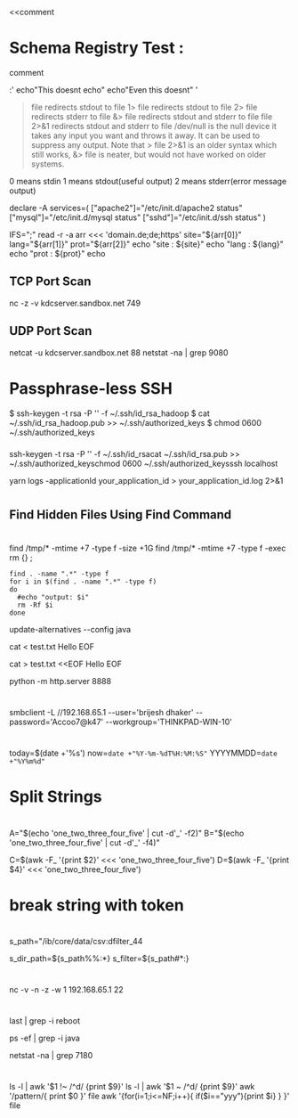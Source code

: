 
<<comment
# Schema Registry Test :
comment

:'
echo"This doesnt echo"
echo"Even this doesnt"
'

> file redirects stdout to file
1> file redirects stdout to file
2> file redirects stderr to file
&> file redirects stdout and stderr to file
> file 2>&1 redirects stdout and stderr to file
/dev/null is the null device it takes any input you want and throws it away. It can be used to suppress any output.
Note that > file 2>&1 is an older syntax which still works, &> file is neater, but would not have worked on older systems.

0 means stdin
1 means stdout(useful output)
2 means stderr(error message output)



declare -A services=(
["apache2"]="/etc/init.d/apache2 status"
["mysql"]="/etc/init.d/mysql status"
["sshd"]="/etc/init.d/ssh status"
)


IFS=";" read -r -a arr <<< 'domain.de;de;https'
site="${arr[0]}"
lang="${arr[1]}"
prot="${arr[2]}"
echo "site : ${site}"
echo "lang : ${lang}"
echo "prot : ${prot}"
echo

## TCP Port Scan
nc -z -v kdcserver.sandbox.net 749

## UDP Port Scan
netcat -u kdcserver.sandbox.net 88
netstat -na | grep 9080

# Passphrase-less SSH
$ ssh-keygen -t rsa -P '' -f ~/.ssh/id_rsa_hadoop
$ cat ~/.ssh/id_rsa_hadoop.pub >> ~/.ssh/authorized_keys
$ chmod 0600 ~/.ssh/authorized_keys

###
ssh-keygen -t rsa -P '' -f ~/.ssh/id_rsacat ~/.ssh/id_rsa.pub >> ~/.ssh/authorized_keyschmod 0600 ~/.ssh/authorized_keysssh localhost

yarn logs -applicationId your_application_id > your_application_id.log 2>&1

#
## Find Hidden Files Using Find Command
#
find /tmp/* -mtime +7 -type f -size +1G
find /tmp/* -mtime +7 -type f -exec rm {} \;

```shell
find . -name ".*" -type f 
for i in $(find . -name ".*" -type f)
do
  #echo "output: $i"
  rm -Rf $i
done

```

update-alternatives --config java

cat <<EOF > test.txt
Hello
EOF

cat > test.txt <<EOF
Hello
EOF

python -m http.server 8888

#
#
smbclient -L //192.168.65.1 --user='brijesh dhaker' --password='Accoo7@k47' --workgroup='THINKPAD-WIN-10'

#
#
today=$(date +'%s')
now=`date +"%Y-%m-%dT%H:%M:%S"`
YYYYMMDD=`date +"%Y%m%d"`

#
# Split Strings
#
A="$(echo 'one_two_three_four_five' | cut -d'_' -f2)"
B="$(echo 'one_two_three_four_five' | cut -d'_' -f4)"

C=$(awk -F_ '{print $2}' <<< 'one_two_three_four_five')
D=$(awk -F_ '{print $4}' <<< 'one_two_three_four_five')

#
# break string with token
#
s_path="/ib/core/data/csv:dfilter_44

s_dir_path=${s_path%%:*}
s_filter=${s_path#*:}

#
#
#
nc -v -n -z -w 1 192.168.65.1 22

#
last | grep -i reboot

ps -ef | grep -i java

netstat -na | grep 7180

#
#
ls -l | awk '$1 !~ /^d/ {print $9}'
ls -l | awk '$1 ~ /^d/ {print $9}'
awk '/pattern/{ print $0 }' file
awk '{for(i=1;i<=NF;i++){ if($i=="yyy"){print $i} } }' file
